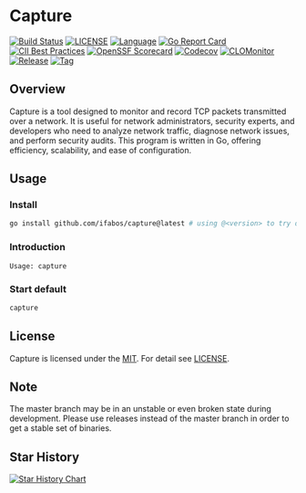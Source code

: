 # Capture

[![Build Status](https://github.com/ifabos/capture/actions/workflows/go.yml/badge.svg)](https://github.com/ifabos/capture/actions/workflows/go.yml)
[![LICENSE](https://img.shields.io/github/license/horsing/coder.svg)](https://github.com/ifabos/capture/blob/master/LICENSE)
[![Language](https://img.shields.io/badge/Language-Go-blue.svg)](https://golang.org/)
[![Go Report Card](https://goreportcard.com/badge/github.com/ifabos/capture)](https://goreportcard.com/report/github.com/ifabos/capture)
[![CII Best Practices](https://bestpractices.coreinfrastructure.org/projects/2761/badge)](https://bestpractices.coreinfrastructure.org/projects/6232)
[![OpenSSF Scorecard](https://api.securityscorecards.dev/projects/github.com/ifabos/capture/badge)](https://securityscorecards.dev/viewer/?uri=github.com/ifabos/capture)
[![Codecov](https://img.shields.io/codecov/c/github/horsing/coder?style=flat-square&logo=codecov)](https://codecov.io/gh/horsing/coder)
[![CLOMonitor](https://img.shields.io/endpoint?url=https://clomonitor.io/api/projects/cncf/chubao-fs/badge)](https://clomonitor.io/projects/cncf/chubao-fs)
[![Release](https://img.shields.io/github/v/release/horsing/coder.svg?color=161823&style=flat-square&logo=smartthings)](https://github.com/ifabos/capture/releases)
[![Tag](https://img.shields.io/github/v/tag/horsing/coder.svg?color=ee8936&logo=fitbit&style=flat-square)](https://github.com/ifabos/capture/tags)

## Overview

Capture is a tool designed to monitor and record TCP packets transmitted over a network. It is useful for network administrators, security experts, and developers who need to analyze network traffic, diagnose network issues, and perform security audits. This program is written in Go, offering efficiency, scalability, and ease of configuration.

## Usage

### Install

```bash
go install github.com/ifabos/capture@latest # using @<version> to try development features
```

### Introduction

```text
Usage: capture
```

### Start default

```bash
capture
```

## License

Capture is licensed under the [MIT](https://opensource.org/license/mit).
For detail see [LICENSE](LICENSE).

## Note

The master branch may be in an unstable or even broken state during development. Please use releases instead of the
master branch in order to get a stable set of binaries.

## Star History

[![Star History Chart](https://api.star-history.com/svg?repos=ifabos/capture&type=Date)](https://star-history.com/#ifabos/capture&Date)
